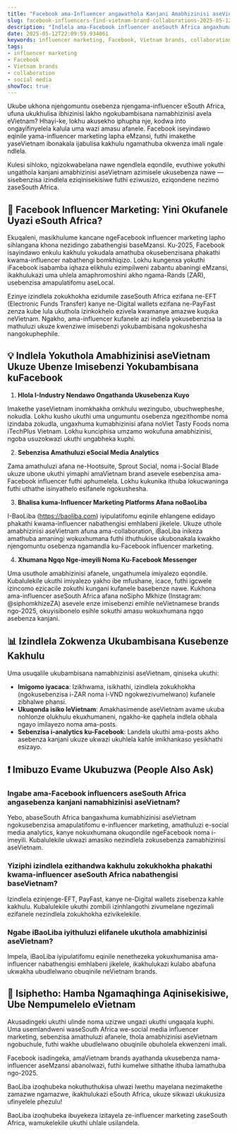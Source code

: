 ```yaml
---
title: "Facebook ama-Influencer angawathola Kanjani Amabhizinisi aseVietnam Ukuze Abenze Imisebenzi Yokubambisana"
slug: facebook-influencers-find-vietnam-brand-collaborations-2025-05-12
description: "Indlela ama-Facebook influencer aseSouth Africa angaxhumana ngayo namabhizinisi aseVietnam ukuze benze imisebenzi yokubambisana ephumelelayo, kusetshenziswa izindlela ezisebenzayo nezinzuzo zomakethe waseVietnam."
date: 2025-05-12T22:09:59.934061
keywords: influencer marketing, Facebook, Vietnam brands, collaboration, social media
tags:
- influencer marketing
- Facebook
- Vietnam brands
- collaboration
- social media
showToc: true
---
```


Ukube ukhona njengomuntu osebenza njengama-influencer eSouth Africa, ufuna ukukhulisa ibhizinisi lakho ngokubambisana namabhizinisi avela eVietnam? Hhayi-ke, lokhu akusekho iphupha nje, kodwa into ongayifinyelela kalula uma wazi amasu afanele. Facebook iseyindawo eqinile yama-influencer marketing lapha eMzansi, futhi imakethe yaseVietnam ibonakala ijabulisa kakhulu ngamathuba okwenza imali ngale ndlela.

Kulesi sihloko, ngizokwabelana nawe ngendlela eqondile, evuthiwe yokuthi ungathola kanjani amabhizinisi aseVietnam azimisele ukusebenza nawe — sisebenzisa izindlela eziqinisekisiwe futhi eziwusizo, eziqondene nezimo zaseSouth Africa.

## 📢 Facebook Influencer Marketing: Yini Okufanele Uyazi eSouth Africa?

Ekuqaleni, masikhulume kancane ngeFacebook influencer marketing lapho sihlangana khona nezidingo zabathengisi baseMzansi. Ku-2025, Facebook isayindawo enkulu kakhulu yokudala amathuba okusebenzisana phakathi kwama-influencer nabathengi bomkhiqizo. Lokhu kungenxa yokuthi iFacebook isabamba iqhaza elikhulu ezimpilweni zabantu abaningi eMzansi, ikakhulukazi uma uhlela amaphromoshini akho ngama-Rands (ZAR), usebenzisa amapulatifomu aseLocal.

Ezinye izindlela zokukhokha ezidumile zaseSouth Africa ezifana ne-EFT (Electronic Funds Transfer) kanye ne-Digital wallets ezifana ne-PayFast zenza kube lula ukuthola izinkokhelo ezivela kwamanye amazwe kuquka neVietnam. Ngakho, ama-influencer kufanele azi indlela yokusebenzisa la mathuluzi ukuze kwenziwe imisebenzi yokubambisana ngokushesha nangokuphephile.

## 💡 Indlela Yokuthola Amabhizinisi aseVietnam Ukuze Ubenze Imisebenzi Yokubambisana kuFacebook

1. **Hlola I-Industry Nendawo Ongathanda Ukusebenza Kuyo**

Imakethe yaseVietnam inomkhakha omkhulu wezingubo, ubuchwepheshe, nokudla. Lokhu kusho ukuthi uma ungumuntu osebenza ngezithombe noma izindaba zokudla, ungaxhuma kumabhizinisi afana noViet Tasty Foods noma iTechPlus Vietnam. Lokhu kunciphisa umzamo wokufuna amabhizinisi, ngoba usuzokwazi ukuthi ungabheka kuphi.

2. **Sebenzisa Amathuluzi eSocial Media Analytics**

Zama amathuluzi afana ne-Hootsuite, Sprout Social, noma i-Social Blade ukuze ubone ukuthi yimaphi amaVietnam brand asevele esebenzisa ama-Facebook influencer futhi aphumelela. Lokhu kukunika ithuba lokucwaninga futhi uthathe isinyathelo esifanele ngokushesha.

3. **Bhalisa kuma-Influencer Marketing Platforms Afana noBaoLiba**

I-BaoLiba (https://baoliba.com) iyipulatifomu eqinile ehlangene edidayo phakathi kwama-influencer nabathengisi emhlabeni jikelele. Ukuze uthole amabhizinisi aseVietnam afuna ama-collaboration, iBaoLiba inikeza amathuba amaningi wokuxhumana futhi ithuthukise ukubonakala kwakho njengomuntu osebenza ngamandla ku-Facebook influencer marketing.

4. **Xhumana Ngqo Nge-imeyili Noma Ku-Facebook Messenger**

Uma usuthole amabhizinisi afanele, ungathumela imiyalezo eqondile. Kubalulekile ukuthi imiyalezo yakho ibe mfushane, icace, futhi igcwele izincomo ezicacile zokuthi kungani kufanele basebenze nawe. Kukhona ama-influencer aseSouth Africa afana noSipho Mkhize (Instagram: @siphomkhizeZA) asevele enze imisebenzi emihle neVietnamese brands ngo-2025, okuyisibonelo esihle sokuthi amasu wokuxhumana ngqo asebenza kanjani.

## 📊 Izindlela Zokwenza Ukubambisana Kusebenze Kakhulu

Uma usuqalile ukubambisana namabhizinisi aseVietnam, qiniseka ukuthi:

- **Imigomo iyacaca**: Izikhwama, isikhathi, izindlela zokukhokha (ngokusebenzisa i-ZAR noma i-VND ngokwezivumelwano) kufanele zibhalwe phansi.
- **Ukuqonda isiko leVietnam**: Amakhasimende aseVietnam avame ukuba nohlonze olukhulu ekuxhumaneni, ngakho-ke qaphela indlela obhala ngayo imilayezo noma ama-posts.
- **Sebenzisa i-analytics ku-Facebook**: Landela ukuthi ama-posts akho asebenza kanjani ukuze ukwazi ukuhlela kahle imikhankaso yesikhathi esizayo.

## ❗ Imibuzo Evame Ukubuzwa (People Also Ask)

### Ingabe ama-Facebook influencers aseSouth Africa angasebenza kanjani namabhizinisi aseVietnam?

Yebo, abaseSouth Africa bangaxhuma kumabhizinisi aseVietnam ngokusebenzisa amapulatifomu e-influencer marketing, amathuluzi e-social media analytics, kanye nokuxhumana okuqondile ngeFacebook noma i-imeyili. Kubalulekile ukwazi amasiko nezindlela zokusebenza zamabhizinisi aseVietnam.

### Yiziphi izindlela ezithandwa kakhulu zokukhokha phakathi kwama-influencer aseSouth Africa nabathengisi baseVietnam?

Izindlela ezinjenge-EFT, PayFast, kanye ne-Digital wallets zisebenza kahle kakhulu. Kubalulekile ukuthi zombili izinhlangothi zivumelane ngezimali ezifanele nezindlela zokukhokha ezivikelekile.

### Ngabe iBaoLiba iyithuluzi elifanele ukuthola amabhizinisi aseVietnam?

Impela, iBaoLiba iyipulatifomu eqinile nenethezeka yokuxhumanisa ama-influencer nabathengisi emhlabeni jikelele, ikakhulukazi kulabo abafuna ukwakha ubudlelwano obuqinile neVietnam brands.

## 📢 Isiphetho: Hamba Ngamaqhinga Aqinisekisiwe, Ube Nempumelelo eVietnam

Akusadingeki ukuthi ulinde noma uzizwe ungazi ukuthi ungaqala kuphi. Uma usemlandweni waseSouth Africa we-social media influencer marketing, sebenzisa amathuluzi afanele, thola amabhizinisi aseVietnam ngobuchule, futhi wakhe ubudlelwano obuqinile obuholela ekwenzeni imali.

Facebook isadingeka, amaVietnam brands ayathanda ukusebenza nama-influencer aseMzansi abanolwazi, futhi kumelwe sithathe ithuba lamathuba ngo-2025.

BaoLiba izoqhubeka nokuthuthukisa ulwazi lwethu mayelana nezimakethe zamazwe ngamazwe, ikakhulukazi eSouth Africa, ukuze sikwazi ukukusiza ufinyelele phezulu!

BaoLiba izoqhubeka ibuyekeza izitayela ze-influencer marketing zaseSouth Africa, wamukelekile ukuthi uhlale usilandela.